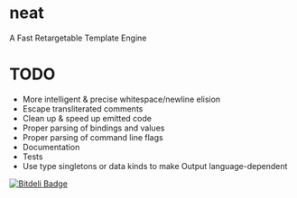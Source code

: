 neat
====

A Fast Retargetable Template Engine

TODO
====

 - More intelligent & precise whitespace/newline elision
 - Escape transliterated comments
 - Clean up & speed up emitted code
 - Proper parsing of bindings and values
 - Proper parsing of command line flags
 - Documentation
 - Tests
 - Use type singletons or data kinds to make Output language-dependent


[![Bitdeli Badge](https://d2weczhvl823v0.cloudfront.net/ajg/neat/trend.png)](https://bitdeli.com/free "Bitdeli Badge")
